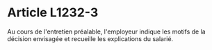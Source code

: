 # Article L1232-3

Au cours de l'entretien préalable, l'employeur indique les motifs de la décision envisagée et recueille les explications du salarié.